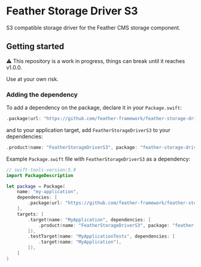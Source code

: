 # Feather Storage Driver S3

S3 compatible storage driver for the Feather CMS storage component.

## Getting started

⚠️ This repository is a work in progress, things can break until it reaches v1.0.0. 

Use at your own risk.

### Adding the dependency

To add a dependency on the package, declare it in your `Package.swift`:

```swift
.package(url: "https://github.com/feather-framework/feather-storage-driver-s3", .upToNextMinor(from: "0.4.0")),
```

and to your application target, add `FeatherStorageDriverS3` to your dependencies:

```swift
.product(name: "FeatherStorageDriverS3", package: "feather-storage-driver-s3")
```

Example `Package.swift` file with `FeatherStorageDriverS3` as a dependency:

```swift
// swift-tools-version:5.9
import PackageDescription

let package = Package(
    name: "my-application",
    dependencies: [
        .package(url: "https://github.com/feather-framework/feather-storage-driver-s3", .upToNextMinor(from: "0.4.0")),
    ],
    targets: [
        .target(name: "MyApplication", dependencies: [
            .product(name: "FeatherStorageDriverS3", package: "feather-storage-driver-s3")
        ]),
        .testTarget(name: "MyApplicationTests", dependencies: [
            .target(name: "MyApplication"),
        ]),
    ]
)
```

